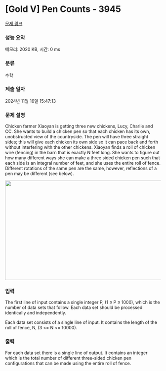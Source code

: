 # [Gold V] Pen Counts - 3945 

[문제 링크](https://www.acmicpc.net/problem/3945) 

### 성능 요약

메모리: 2020 KB, 시간: 0 ms

### 분류

수학

### 제출 일자

2024년 11월 16일 15:47:13

### 문제 설명

<p>Chicken farmer Xiaoyan is getting three new chickens, Lucy, Charlie and CC. She wants to build a chicken pen so that each chicken has its own, unobstructed view of the countryside. The pen will have three straight sides; this will give each chicken its own side so it can pace back and forth without interfering with the other chickens. Xiaoyan finds a roll of chicken wire (fencing) in the barn that is exactly N feet long. She wants to figure out how many different ways she can make a three sided chicken pen such that each side is an integral number of feet, and she uses the entire roll of fence. Different rotations of the same pen are the same, however, reflections of a pen may be different (see below).</p>

<p><img alt="" src="" style="height:321px; width:747px"></p>

### 입력 

 <p>The first line of input contains a single integer P, (1 ≤ P ≤ 1000), which is the number of data sets that follow. Each data set should be processed identically and independently.</p>

<p>Each data set consists of a single line of input. It contains the length of the roll of fence, N, (3 <= N <= 10000).</p>

### 출력 

 <p>For each data set there is a single line of output. It contains an integer which is the total number of different three-sided chicken pen configurations that can be made using the entire roll of fence.</p>

